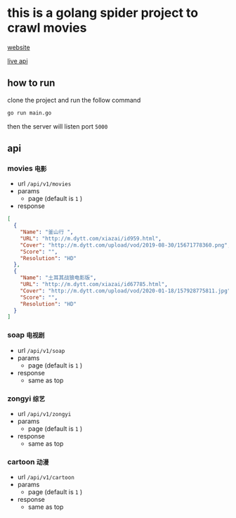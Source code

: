 # this is a golang spider project to crawl movies

[website](https://www.dytt.com/)

[live api](http://guygubaby.top:5000/api/v1/movies)

## how to run
clone the project and run the follow command 
```bash
go run main.go
```
then the server will listen port `5000`

## api

### movies `电影` 

* url `/api/v1/movies` 
* params 
  + page (default is `1` )
* response

``` json
[
  {
    "Name": "釜山行 ",
    "URL": "http://m.dytt.com/xiazai/id959.html",
    "Cover": "http://m.dytt.com/upload/vod/2019-08-30/15671778360.png",
    "Score": "",
    "Resolution": "HD"
  },
  {
    "Name": "土耳其战狼电影版",
    "URL": "http://m.dytt.com/xiazai/id67785.html",
    "Cover": "http://m.dytt.com/upload/vod/2020-01-18/157928775811.jpg",
    "Score": "",
    "Resolution": "HD"
  }
]
```

### soap `电视剧` 

* url `/api/v1/soap` 
* params 
  + page (default is `1` )
* response
  + same as top

### zongyi `综艺` 

* url `/api/v1/zongyi` 
* params 
  + page (default is `1` )
* response
  + same as top

### cartoon `动漫` 

* url `/api/v1/cartoon` 
* params 
  + page (default is `1` )
* response
  + same as top

